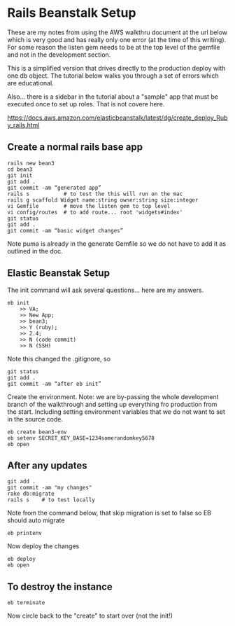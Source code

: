 # Rails Beanstalk Setup
These are my notes from using the AWS walkthru document at the url below which is very good and has really only one error (at the time of this writing).  For some reason the listen gem needs to be at the top level of the gemfile and not in the development section.  

This is a simplified version that drives directly to the production deploy with one db object.  The tutorial below walks you through a set of errors which are educational.

Also... there is a sidebar in the tutorial about a "sample" app that must be executed once to set up roles.  That is not covere here.

https://docs.aws.amazon.com/elasticbeanstalk/latest/dg/create_deploy_Ruby_rails.html
## Create a normal rails base app
```
rails new bean3
cd bean3
git init
git add .
git commit -am “generated app”
rails s           # to test the this will run on the mac
rails g scaffold Widget name:string owner:string size:integer
vi Gemfile        # move the listen gem to top level
vi config/routes  # to add route... root 'widgets#index'
git status
git add .
git commit -am “basic widget changes”
```
Note puma is already in the generate Gemfile so we do not have to add it as outlined in the doc.
## Elastic Beanstak Setup
The init command will ask several questions... here are my answers.
```
eb init
	>> VA; 
	>> New App; 
	>> bean3; 
	>> Y (ruby); 
	>> 2.4; 
	>> N (code commit)
	>> N (SSH)
```
Note this changed the .gitignore, so
```
git status
git add .
git commit -am “after eb init”
```
Create the environment.  Note: we are by-passing the whole development branch of the walkthrough and
setting up everything fro production from the start.  Including setting environment variables that 
we do not want to set in the source code.
```
eb create bean3-env
eb setenv SECRET_KEY_BASE=1234somerandomkey5678
eb open
```
## After any updates
```
git add .
git commit -am "my changes"
rake db:migrate 
rails s    # to test locally
```
Note from the command below, that skip migration is set to false so EB should auto migrate
```
eb printenv
```
Now deploy the changes
```
eb deploy
eb open
```
## To destroy the instance
```
eb terminate
```
Now circle back to the "create" to start over (not the init!)
